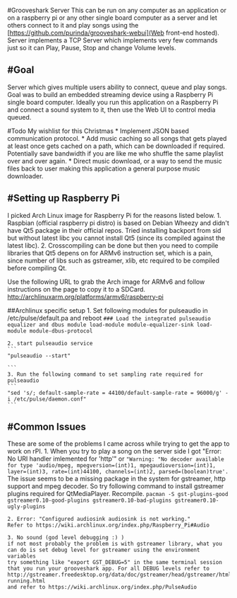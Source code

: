 #Grooveshark Server
This can be run on any computer as an application or on a raspberry pi or any other single board computer as a server and let others connect to it and play songs using the [https://github.com/purinda/grooveshark-webui](Web front-end hosted).
Server implements a TCP Server which implements very few commands just so it can Play, Pause, Stop and change Volume levels.

#Goal
-----
Server which gives multiple users ability to connect, queue and play songs. Goal was to build an embedded streaming device using a Raspberry Pi single board computer.
Ideally you run this application on a Raspberry Pi and connect a sound system to it, then use the Web UI to control media queued.

#Todo
My wishlist for this Christmas
    * Implement JSON based communication protocol.
    * Add music caching so all songs that gets played at least once gets cached on a path, which can be downloaded if required. Potentially save bandwidth if you are like me who shuffle the same playlist over and over again.
    * Direct music download, or a way to send the music files back to user making this application a general purpose music downloader.

#Setting up Raspberry Pi
--------------------------
I picked Arch Linux image for Raspberry Pi for the reasons listed below.
    1. Raspbian (official raspberry pi distro) is based on Debian Wheezy and didn't have Qt5 package in their official repos.
    Tried installing backport from sid but without latest libc you cannot install Qt5 (since its compiled against the latest libc).
    2. Crosscompiling can be done but then you need to compile libraries that Qt5 depens on for ARMv6 instruction set, which is a pain, since number of libs such as
    gstreamer, xlib, etc required to be compiled before compiling Qt.

Use the following URL to grab the Arch image for ARMv6 and follow instructions on the page to copy it to a SDCard.
http://archlinuxarm.org/platforms/armv6/raspberry-pi

##Archlinux specific setup
    1. Set following modules for pulseaudio in /etc/pulse/default.pa and reboot
    ```
    ### Load the integrated pulseaudio equalizer and dbus module
    load-module module-equalizer-sink
    load-module module-dbus-protocol
    ```

    2. start pulseaudio service
    ```
    "pulseaudio --start"

    ```
    3. Run the following command to set sampling rate required for pulseaudio
    ```
    "sed 's/; default-sample-rate = 44100/default-sample-rate = 96000/g' -i /etc/pulse/daemon.conf"
    ```


#Common Issues
---------------
These are some of the problems I came across while trying to get the app to work on rPI.
    1. When you try to play a song on the server side I got "Error: No URI handler imlemented for 'http'"
    or
    ```
    "Warning: "No decoder available for type 'audio/mpeg, mpegversion=(int)1, mpegaudioversion=(int)1, layer=(int)3, rate=(int)44100, channels=(int)2, parsed=(boolean)true'.
    ```
    The issue seems to be a missing package in the system for gstreamer, http support and mpeg decoder.
    So try following command to install gstreamer plugins required for QtMediaPlayer. Recompile.
    ```
    pacman -S gst-plugins-good gstreamer0.10-good-plugins gstreamer0.10-bad-plugins gstreamer0.10-ugly-plugins
    ```

    2. Error: "Configured audiosink audiosink is not working."
    Refer to https://wiki.archlinux.org/index.php/Raspberry_Pi#Audio

    3. No sound (god level debugging :) )
    if not most probably the problem is with gstreamer library, what you can do is set debug level for gstreamer using the environment variables
    try something like "export GST_DEBUG=5" in the same terminal session that you run your grooveshark app. For all DEBUG levels refer to
    http://gstreamer.freedesktop.org/data/doc/gstreamer/head/gstreamer/html/gst-running.html
    and refer to https://wiki.archlinux.org/index.php/PulseAudio
